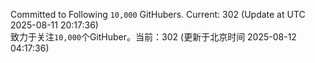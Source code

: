 Committed to Following `10,000` GitHubers. Current: <!-- FOLLOWING_COUNT -->302<!-- FOLLOWING_COUNT --> (Update at UTC <!-- LAST_UPDATED -->2025-08-11 20:17:36<!-- LAST_UPDATED -->)<br>
致力于关注`10,000`个GitHuber。当前：<!-- FOLLOWING_COUNT -->302<!-- FOLLOWING_COUNT --> (更新于北京时间 <!-- LAST_UPDATED_CST -->2025-08-12 04:17:36<!-- LAST_UPDATED_CST -->)
